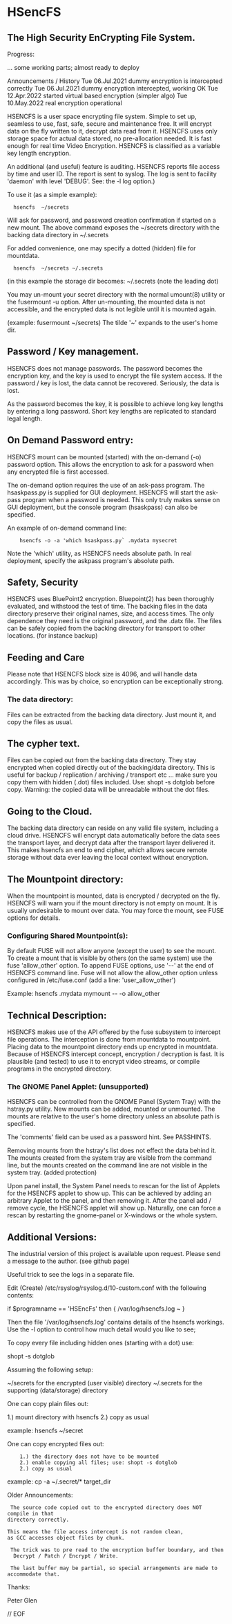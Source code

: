 #  HSencFS

##  The High Security EnCrypting File System.


  Progress:

  ...  some working parts; almost ready to deploy

Announcements / History
    Tue 06.Jul.2021     dummy encryption is intercepted correctly
    Tue 06.Jul.2021     dummy encryption intercepted, working OK
    Tue 12.Apr.2022     started virtual based encryption (simpler algo)
    Tue 10.May.2022     real encryption operational

 HSENCFS is a user space encrypting file system. Simple to set up, seamless
to use, fast, safe, secure and maintenance free. It will encrypt
data on the fly written to it, decrypt data read from it. HSENCFS uses only
storage space for actual data stored, no pre-allocation needed. It is fast
enough for real time Video Encryption. HSENCFS is classified as a variable
key length encryption.

 An additional (and useful) feature is auditing. HSENCFS reports file access
by time and user ID. The report is sent to syslog. The log is sent to facility
'daemon' with level 'DEBUG'. See: the -l log option.)

 To use it (as a simple example):

      hsencfs  ~/secrets

 Will ask for password, and password creation confirmation if started on
a new mount. The above command exposes the ~/secrets directory with the
backing data directory in ~/.secrets

For added convenience, one may specify a dotted (hidden) file for mountdata.

      hsencfs  ~/secrets ~/.secrets

(in this example the storage dir becomes: ~/.secrets  (note the leading dot)

 You may un-mount your secret directory with the normal umount(8) utility
or the fusermount -u option. After un-mounting, the mounted data is not
accessible, and the encrypted data is not legible until it is mounted again.

(example: fusermount ~/secrets) The tilde '~' expands to the user's home dir.


## Password / Key management.

 HSENCFS does not manage passwords. The password becomes the encryption key,
and the key is used to encrypt the file system access. If the password / key
is lost, the data cannot be recovered. Seriously, the data is lost.

 As the password becomes the key, it is possible to achieve long key lengths
by entering a long password. Short key lengths are replicated to standard
legal length.

## On Demand Password entry:

 HSENCFS mount can be mounted (started) with the on-demand (-o) password
option. This allows the encryption to ask for a password when any
encrypted file is first accessed.

 The on-demand option requires the use of an ask-pass program. The
hsaskpass.py is supplied for GUI deployment. HSENCFS will start the ask-pass
program when a password is needed. This only truly makes sense on GUI
deployment, but the console program (hsaskpass) can also be specified.

An example of on-demand command line:

        hsencfs -o -a 'which hsaskpass.py` .mydata mysecret

Note the 'which' utility, as HSENCFS needs absolute path. In real deployment,
specify the askpass program's absolute path.

## Safety, Security

 HSENCFS uses BluePoint2 encryption. Bluepoint(2) has been thoroughly evaluated,
and withstood the test of time. The backing files in the data directory
preserve their original names, size, and access times. The only dependence
they need is the original password, and the .datx file. The files can be
safely copied from the backing directory for transport to other locations.
(for instance backup)

## Feeding and Care

  Please note that HSENCFS block size is 4096, and will handle data accordingly.
This was by choice, so encryption can be exceptionally strong.

### The data directory:

 Files can be extracted from the backing data directory. Just mount it, and copy the
files as usual.

## The cypher text.

 Files can be copied out from the backing data directory. They stay encrypted
when copied directly out of the backing/data directory. This is useful for backup /
replication / archiving / transport etc ... make sure you copy them with hidden
(.dot) files included. Use: shopt -s dotglob before copy. Warning: the
copied data will be unreadable without the dot files.

## Going to the Cloud.

 The backing data directory can reside on any valid file system, including
a cloud drive. HSENCFS will encrypt data automatically before the data sees
the transport layer, and decrypt data after the transport layer delivered it.
This makes hsencfs an end to end cipher, which allows secure remote storage
without data ever leaving the local context without encryption.

## The Mountpoint directory:

 When the mountpoint is mounted, data is encrypted / decrypted on the fly.
HSENCFS will warn you if the mount directory is not empty on mount. It is
usually undesirable to mount over data. You may force the mount, see FUSE
options for details.

### Configuring Shared Mountpoint(s):

 By default FUSE will not allow anyone (except the user) to see the mount. To
create a mount that is visible by others (on the same system) use the fuse
'allow_other' option. To append FUSE options, use '--' at the end of HSENCFS
command line. Fuse will not allow the allow_other option unless configured in
/etc/fuse.conf (add a line: 'user_allow_other')

 Example:
        hsencfs .mydata mymount -- -o allow_other

## Technical Description:

 HSENCFS makes use of the API offered by the fuse subsystem to intercept file
operations. The interception is done from mountdata to mountpoint. Placing
data to the mountpoint directory ends up encrypted in mountdata.
Because of HSENCFS intercept concept, encryption / decryption is fast.
It is plausible (and tested) to use it to encrypt video streams, or
compile programs in the encrypted directory.

### The GNOME Panel Applet: (unsupported)

 HSENCFS can be controlled from the GNOME Panel (System Tray) with the
hstray.py utility. New mounts can be added, mounted or unmounted. The mounts
are relative to the user's home directory unless an absolute path is specified.

 The 'comments' field can be used as a password hint. See PASSHINTS.

 Removing mounts from the hstray's list does not effect the data behind it.
The mounts created from the system tray are visible from the command line,
but the mounts created on the command line are not visible in the system
tray. (added protection)

 Upon panel install, the System Panel needs to rescan for the list of Applets for
the HSENCFS applet to show up. This can be achieved by adding an arbitrary
Applet to the panel, and then removing it. After the panel add / remove cycle,
the HSENCFS applet will show up.
 Naturally, one can force a rescan by restarting the gnome-panel or X-windows
or the whole system.

## Additional Versions:

 The industrial version of this project is available upon request.
Please send a message to the author. (see github page)

Useful trick to see the logs in a separate file.

Edit (Create) /etc/rsyslog/rsyslog.d/10-custom.conf
with the following contents:

if $programname == 'HSEncFs' then {
        /var/log/hsencfs.log
        ~
}

Then the file '/var/log/hsencfs.log' contains details of
the hsencfs workings. Use the -l option to control how much detail
would you like to see;

To copy every file including hidden ones (starting with a dot) use:

shopt -s dotglob

Assuming the following setup:

~/secrets       for the encrypted (user visible) directory
~/.secrets      for the supporting (data/storage) directory

One can copy plain files out:

1.) mount directory with hsencfs
2.) copy as usual

   example:  hsencfs ~/secret

One can copy encrypted files out:

        1.) the directory does not have to be mounted
        2.) enable copying all files; use: shopt -s dotglob
        2.) copy as usual

   example:  cp -a  ~/.secret/*  target_dir


Older Announcements:

     The source code copied out to the encrypted directory does NOT compile in that
    directory correctly.

    This means the file access intercept is not random clean,
    as GCC accesses object files by chunk.

     The trick was to pre read to the encryption buffer boundary, and then
      Decrypt / Patch / Encrypt / Write.

     The last buffer may be partial, so special arrangements are made to
    accommodate that.

  Thanks:

Peter Glen








// EOF

